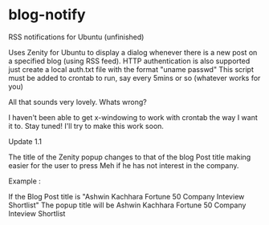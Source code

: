 blog-notify
===========

RSS notifications for Ubuntu (unfinished)

Uses Zenity for Ubuntu to display a dialog whenever there is a new post on a specified blog (using RSS feed). 
HTTP authentication is also supported just create a local auth.txt file with the format "uname passwd"
This script must be added to crontab to run, say every 5mins or so (whatever works for you)

All that sounds very lovely. Whats wrong?

I haven't been able to get x-windowing to work with crontab the way I want it to.
Stay tuned! I'll try to make this work soon.


Update 1.1 <by meetshah1995>

The title of the Zenity popup changes to that of the blog Post title making easier for the user to press Meh if he has not interest in the company.

Example : 

If the Blog Post title is "Ashwin Kachhara Fortune 50 Company Inteview Shortlist"
The popup title will be Ashwin Kachhara Fortune 50 Company Inteview Shortlist 